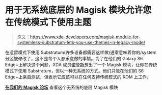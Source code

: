 # 用于无系统底层的 Magisk 模块允许您在传统模式下使用主题

> 原文：<https://www.xda-developers.com/magisk-module-for-systemless-substratum-lets-you-use-themes-in-legacy-mode/>

在遗留模式下使用 Substratum(许多设备都需要这样做)通常意味着你的/system 分区被修改了，这不是每个人都乐意做的事情。为了在他们的 Galaxy S6 Edge+上解决这个问题，XDA 成员[诺登斯](https://forum.xda-developers.com/member.php?u=571197)想出了一个 Magisk 模块，让你在传统模式下使用 Substratum，但以一种无系统的方式。他们只能在他们的 S6 Edge+上亲自测试，但表示它应该可以在任何支持传统模式的 ROM 上工作。

[**在我们的 Magisk 论坛**](https://forum.xda-developers.com/apps/magisk/module-systemless-substratum-legacy-t3623607) 查看这个无系统的底层 Magisk 模块